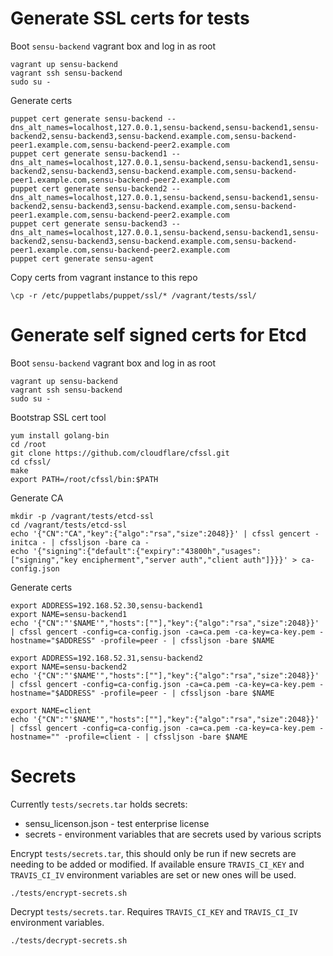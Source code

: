 # Generate SSL certs for tests

Boot `sensu-backend` vagrant box and log in as root

```
vagrant up sensu-backend
vagrant ssh sensu-backend
sudo su -
```

Generate certs

```
puppet cert generate sensu-backend --dns_alt_names=localhost,127.0.0.1,sensu-backend,sensu-backend1,sensu-backend2,sensu-backend3,sensu-backend.example.com,sensu-backend-peer1.example.com,sensu-backend-peer2.example.com
puppet cert generate sensu-backend1 --dns_alt_names=localhost,127.0.0.1,sensu-backend,sensu-backend1,sensu-backend2,sensu-backend3,sensu-backend.example.com,sensu-backend-peer1.example.com,sensu-backend-peer2.example.com
puppet cert generate sensu-backend2 --dns_alt_names=localhost,127.0.0.1,sensu-backend,sensu-backend1,sensu-backend2,sensu-backend3,sensu-backend.example.com,sensu-backend-peer1.example.com,sensu-backend-peer2.example.com
puppet cert generate sensu-backend3 --dns_alt_names=localhost,127.0.0.1,sensu-backend,sensu-backend1,sensu-backend2,sensu-backend3,sensu-backend.example.com,sensu-backend-peer1.example.com,sensu-backend-peer2.example.com
puppet cert generate sensu-agent
```

Copy certs from vagrant instance to this repo

```
\cp -r /etc/puppetlabs/puppet/ssl/* /vagrant/tests/ssl/
```

# Generate self signed certs for Etcd

Boot `sensu-backend` vagrant box and log in as root

```
vagrant up sensu-backend
vagrant ssh sensu-backend
sudo su -
```

Bootstrap SSL cert tool

```
yum install golang-bin
cd /root
git clone https://github.com/cloudflare/cfssl.git
cd cfssl/
make
export PATH=/root/cfssl/bin:$PATH
```

Generate CA

```
mkdir -p /vagrant/tests/etcd-ssl
cd /vagrant/tests/etcd-ssl
echo '{"CN":"CA","key":{"algo":"rsa","size":2048}}' | cfssl gencert -initca - | cfssljson -bare ca -
echo '{"signing":{"default":{"expiry":"43800h","usages":["signing","key encipherment","server auth","client auth"]}}}' > ca-config.json
```

Generate certs

```
export ADDRESS=192.168.52.30,sensu-backend1
export NAME=sensu-backend1
echo '{"CN":"'$NAME'","hosts":[""],"key":{"algo":"rsa","size":2048}}' | cfssl gencert -config=ca-config.json -ca=ca.pem -ca-key=ca-key.pem -hostname="$ADDRESS" -profile=peer - | cfssljson -bare $NAME

export ADDRESS=192.168.52.31,sensu-backend2
export NAME=sensu-backend2
echo '{"CN":"'$NAME'","hosts":[""],"key":{"algo":"rsa","size":2048}}' | cfssl gencert -config=ca-config.json -ca=ca.pem -ca-key=ca-key.pem -hostname="$ADDRESS" -profile=peer - | cfssljson -bare $NAME

export NAME=client
echo '{"CN":"'$NAME'","hosts":[""],"key":{"algo":"rsa","size":2048}}' | cfssl gencert -config=ca-config.json -ca=ca.pem -ca-key=ca-key.pem -hostname="" -profile=client - | cfssljson -bare $NAME
```

# Secrets

Currently `tests/secrets.tar` holds secrets:

* sensu_licenson.json - test enterprise license
* secrets - environment variables that are secrets used by various scripts

Encrypt `tests/secrets.tar`, this should only be run if new secrets are needing to be added or modified. If available ensure `TRAVIS_CI_KEY` and `TRAVIS_CI_IV` environment variables are set or new ones will be used.

```
./tests/encrypt-secrets.sh
```

Decrypt `tests/secrets.tar`. Requires `TRAVIS_CI_KEY` and `TRAVIS_CI_IV` environment variables.

```
./tests/decrypt-secrets.sh
```

